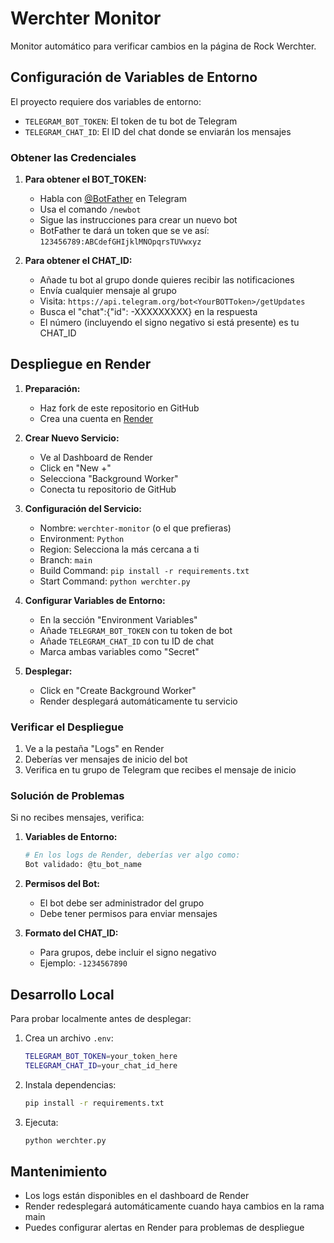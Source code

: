# Werchter Monitor

Monitor automático para verificar cambios en la página de Rock Werchter.

## Configuración de Variables de Entorno

El proyecto requiere dos variables de entorno:

- `TELEGRAM_BOT_TOKEN`: El token de tu bot de Telegram
- `TELEGRAM_CHAT_ID`: El ID del chat donde se enviarán los mensajes

### Obtener las Credenciales

1. **Para obtener el BOT_TOKEN:**
   - Habla con [@BotFather](https://t.me/botfather) en Telegram
   - Usa el comando `/newbot`
   - Sigue las instrucciones para crear un nuevo bot
   - BotFather te dará un token que se ve así: `123456789:ABCdefGHIjklMNOpqrsTUVwxyz`

2. **Para obtener el CHAT_ID:**
   - Añade tu bot al grupo donde quieres recibir las notificaciones
   - Envía cualquier mensaje al grupo
   - Visita: `https://api.telegram.org/bot<YourBOTToken>/getUpdates`
   - Busca el "chat":{"id": -XXXXXXXXX} en la respuesta
   - El número (incluyendo el signo negativo si está presente) es tu CHAT_ID

## Despliegue en Render

1. **Preparación:**
   - Haz fork de este repositorio en GitHub
   - Crea una cuenta en [Render](https://render.com)

2. **Crear Nuevo Servicio:**
   - Ve al Dashboard de Render
   - Click en "New +"
   - Selecciona "Background Worker"
   - Conecta tu repositorio de GitHub

3. **Configuración del Servicio:**
   - Nombre: `werchter-monitor` (o el que prefieras)
   - Environment: `Python`
   - Region: Selecciona la más cercana a ti
   - Branch: `main`
   - Build Command: `pip install -r requirements.txt`
   - Start Command: `python werchter.py`

4. **Configurar Variables de Entorno:**
   - En la sección "Environment Variables"
   - Añade `TELEGRAM_BOT_TOKEN` con tu token de bot
   - Añade `TELEGRAM_CHAT_ID` con tu ID de chat
   - Marca ambas variables como "Secret"

5. **Desplegar:**
   - Click en "Create Background Worker"
   - Render desplegará automáticamente tu servicio

### Verificar el Despliegue

1. Ve a la pestaña "Logs" en Render
2. Deberías ver mensajes de inicio del bot
3. Verifica en tu grupo de Telegram que recibes el mensaje de inicio

### Solución de Problemas

Si no recibes mensajes, verifica:

1. **Variables de Entorno:**
   ```bash
   # En los logs de Render, deberías ver algo como:
   Bot validado: @tu_bot_name
   ```

2. **Permisos del Bot:**
   - El bot debe ser administrador del grupo
   - Debe tener permisos para enviar mensajes

3. **Formato del CHAT_ID:**
   - Para grupos, debe incluir el signo negativo
   - Ejemplo: `-1234567890`

## Desarrollo Local

Para probar localmente antes de desplegar:

1. Crea un archivo `.env`:
   ```bash
   TELEGRAM_BOT_TOKEN=your_token_here
   TELEGRAM_CHAT_ID=your_chat_id_here
   ```

2. Instala dependencias:
   ```bash
   pip install -r requirements.txt
   ```

3. Ejecuta:
   ```bash
   python werchter.py
   ```

## Mantenimiento

- Los logs están disponibles en el dashboard de Render
- Render redesplegará automáticamente cuando haya cambios en la rama main
- Puedes configurar alertas en Render para problemas de despliegue